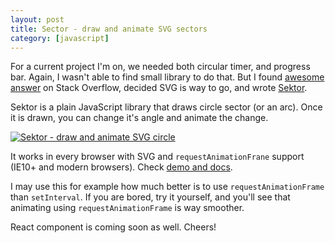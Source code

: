 ```yaml
---
layout: post
title: Sector - draw and animate SVG sectors
category: [javascript]
---
```


For a current project I'm on, we needed both circular timer, and progress bar.
Again, I wasn't able to find small library to do that. But I found
[awesome answer](http://stackoverflow.com/questions/21205652/how-to-draw-a-circle-sector-in-css/21206274#21206274)
on Stack Overflow, decided SVG is way to go, and wrote [Sektor](https://stanko.github.io/sektor/).

Sektor is a plain JavaScript library that draws circle sector (or an arc).
Once it is drawn, you can change it's angle and animate the change.

<a href="https://stanko.github.io/sektor/">
  <img alt="Sektor - draw and animate SVG circle" src="https://stanko.github.io/sektor/img/sektor.png">
</a>

It works in every browser with SVG and `requestAnimationFrane` support (IE10+ and modern browsers).
Check [demo and docs](https://stanko.github.io/sektor/).

I may use this for example how much better is to use `requestAnimationFrame` than `setInterval`.
If you are bored, try it yourself, and you'll see that animating using `requestAnimationFrame` is way smoother.

React component is coming soon as well. Cheers!
